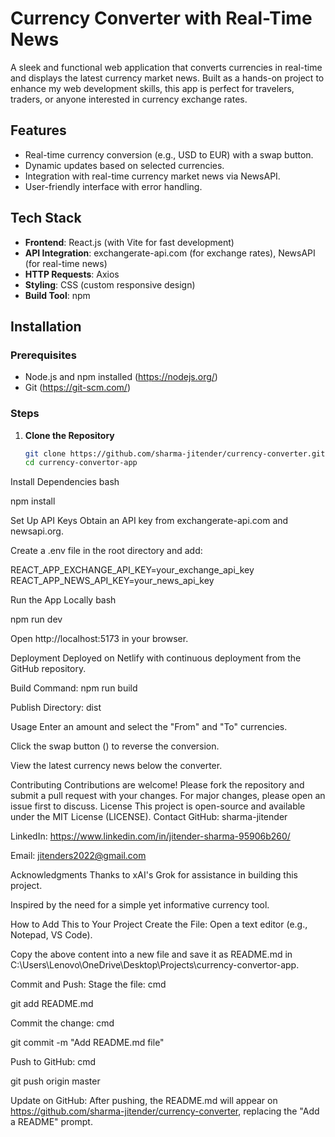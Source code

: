 # Currency Converter with Real-Time News

A sleek and functional web application that converts currencies in real-time and displays the latest currency market news. Built as a hands-on project to enhance my web development skills, this app is perfect for travelers, traders, or anyone interested in currency exchange rates.

## Features
- Real-time currency conversion (e.g., USD to EUR) with a swap button.
- Dynamic updates based on selected currencies.
- Integration with real-time currency market news via NewsAPI.
- User-friendly interface with error handling.

## Tech Stack
- **Frontend**: React.js (with Vite for fast development)
- **API Integration**: exchangerate-api.com (for exchange rates), NewsAPI (for real-time news)
- **HTTP Requests**: Axios
- **Styling**: CSS (custom responsive design)
- **Build Tool**: npm

## Installation

### Prerequisites
- Node.js and npm installed (https://nodejs.org/)
- Git (https://git-scm.com/)

### Steps
1. **Clone the Repository**
   ```bash
   git clone https://github.com/sharma-jitender/currency-converter.git
   cd currency-convertor-app

Install Dependencies
bash

npm install

Set Up API Keys
Obtain an API key from exchangerate-api.com and newsapi.org.

Create a .env file in the root directory and add:

REACT_APP_EXCHANGE_API_KEY=your_exchange_api_key
REACT_APP_NEWS_API_KEY=your_news_api_key

Run the App Locally
bash

npm run dev

Open http://localhost:5173 in your browser.

Deployment
Deployed on Netlify with continuous deployment from the GitHub repository.

Build Command: npm run build

Publish Directory: dist

Usage
Enter an amount and select the "From" and "To" currencies.

Click the swap button () to reverse the conversion.

View the latest currency news below the converter.

Contributing
Contributions are welcome! Please fork the repository and submit a pull request with your changes. For major changes, please open an issue first to discuss.
License
This project is open-source and available under the MIT License (LICENSE).
Contact
GitHub: sharma-jitender

LinkedIn: https://www.linkedin.com/in/jitender-sharma-95906b260/

Email: jitenders2022@gmail.com

Acknowledgments
Thanks to xAI's Grok for assistance in building this project.

Inspired by the need for a simple yet informative currency tool.

How to Add This to Your Project
Create the File:
Open a text editor (e.g., Notepad, VS Code).

Copy the above content into a new file and save it as README.md in C:\Users\Lenovo\OneDrive\Desktop\Projects\currency-convertor-app.

Commit and Push:
Stage the file:
cmd

git add README.md

Commit the change:
cmd

git commit -m "Add README.md file"

Push to GitHub:
cmd

git push origin master

Update on GitHub:
After pushing, the README.md will appear on https://github.com/sharma-jitender/currency-converter, replacing the "Add a README" prompt.
